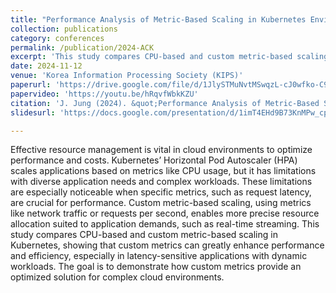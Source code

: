 ```yaml
---
title: "Performance Analysis of Metric-Based Scaling in Kubernetes Environments: A Comparative Study of CPU Utilization and Custom Metric Approaches"
collection: publications
category: conferences
permalink: /publication/2024-ACK
excerpt: 'This study compares CPU-based and custom metric-based scaling methods in Kubernetes, showing that custom metrics tailored to application needs can enhance scalability and efficiency. Findings reveal that, at certain scaling thresholds under dynamic network traffic, custom metrics reduce average latency by 85% to 87% compared to CPU-based scaling'
date: 2024-11-12
venue: 'Korea Information Processing Society (KIPS)'
paperurl: 'https://drive.google.com/file/d/1JlySTMuNvtMSwqzL-cJ0wfko-C9_Spfe/view?usp=sharing'
papervideo: 'https://youtu.be/hRqvfWbkKZU'
citation: 'J. Jung (2024). &quot;Performance Analysis of Metric-Based Scaling in Kubernetes Environments: A Comparative Study of CPU Utilization and Custom Metric Approaches&quot; <i>Korea Information Processing Society (KIPS)</i>.'
slidesurl: 'https://docs.google.com/presentation/d/1imT4EHd9B73KnMPw_cp16j1uIFkMQ-ya/edit?usp=sharing&ouid=116001109415801449045&rtpof=true&sd=true'

---
```


Effective resource management is vital in cloud environments to optimize performance and costs. Kubernetes’ Horizontal Pod Autoscaler (HPA) scales applications based on metrics like CPU usage, but it has limitations with diverse application needs and complex workloads. These limitations are especially noticeable when specific metrics, such as request latency, are crucial for performance. Custom metric-based scaling, using metrics like network traffic or requests per second, enables more precise resource allocation suited to application demands, such as real-time streaming. This study compares CPU-based and custom metric-based scaling in Kubernetes, showing that custom metrics can greatly enhance performance and efficiency, especially in latency-sensitive applications with dynamic workloads. The goal is to demonstrate how custom metrics provide an optimized solution for complex cloud environments.

<br>
